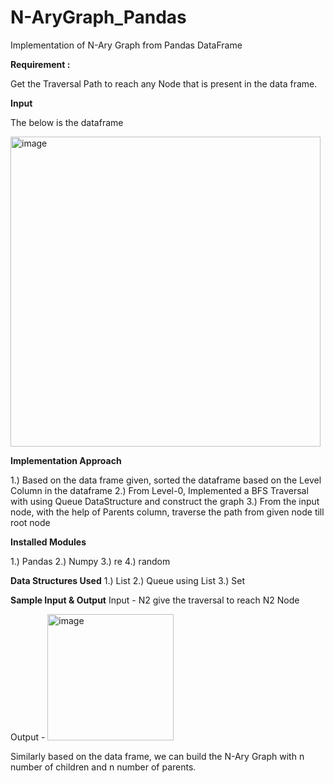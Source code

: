 # N-AryGraph_Pandas
Implementation of N-Ary Graph from Pandas DataFrame

**Requirement :**

  Get the Traversal Path to reach any Node that is present in the data frame.
  
**Input**

  The below is the dataframe
  
  <img width="496" alt="image" src="https://github.com/phaniteja5789/N-AryTree_Pandas/assets/36558484/32462d9e-e835-4011-bca0-bfe4c1591cf9">

 
**Implementation Approach**

  1.) Based on the data frame given, sorted the dataframe based on the Level Column in the dataframe
  2.) From Level-0, Implemented a BFS Traversal with using Queue DataStructure and construct the graph
  3.) From the input node, with the help of Parents column, traverse the path from given node till root node
  
 **Installed Modules**
 
 1.) Pandas
 2.) Numpy
 3.) re
 4.) random
 
 **Data Structures Used**
 1.) List
 2.) Queue using List
 3.) Set
 
 **Sample Input & Output**
 Input - N2
 give the traversal to reach N2 Node
 
 Output - 
 <img width="202" alt="image" src="https://github.com/phaniteja5789/N-AryTree_Pandas/assets/36558484/7c60ef64-2c0d-4a8a-8813-1ce0a6663d97">
 
 Similarly based on the data frame, we can build the N-Ary Graph with n number of children and n number of parents.
 
 
